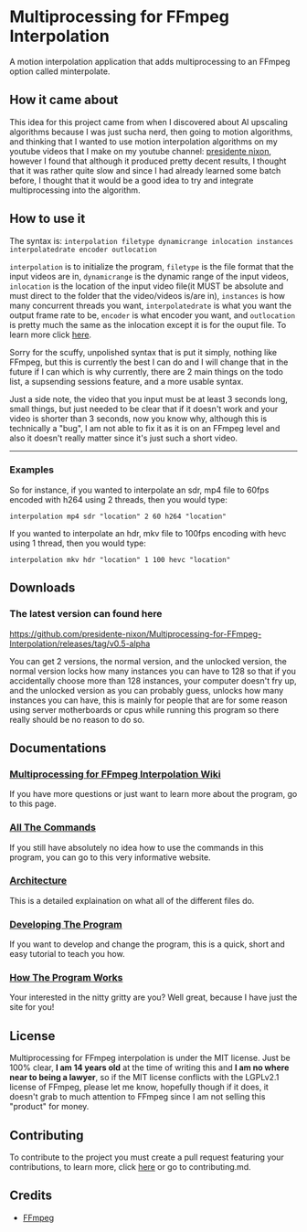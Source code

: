# Multiprocessing for FFmpeg Interpolation
A motion interpolation application that adds multiprocessing to an FFmpeg option called minterpolate.

## How it came about
This idea for this project came from when I discovered about AI upscaling algorithms because I was just sucha nerd, then going to motion algorithms, and thinking that I wanted to use motion interpolation algorithms on my youtube videos that I make on my youtube channel: [presidente nixon](https://www.youtube.com/channel/UCNUJ_KmDxx-NTxOZGSZbSBQ), however I found that although it produced pretty decent results, I thought that it was rather quite slow and since I had already learned some batch before, I thought that it would be a good idea to try and integrate multiprocessing into the algorithm.

## How to use it
The syntax is: `interpolation filetype dynamicrange inlocation instances interpolatedrate encoder outlocation`

`interpolation` is to initialize the program, `filetype` is the file format that the input videos are in, `dynamicrange` is the dynamic range of the input videos, `inlocation` is the location of the input video file(it MUST be absolute and must direct to the folder that the video/videos is/are in), `instances` is how many concurrent threads you want, `interpolatedrate` is what you want the output frame rate to be, `encoder` is what encoder you want, and `outlocation` is pretty much the same as the inlocation except it is for the ouput file. To learn more click [here](https://github.com/presidente-nixon/Multiprocessing-for-FFmpeg-Interpolation/wiki/All-The-Commands).

Sorry for the scuffy, unpolished syntax that is put it simply, nothing like FFmpeg, but this is currently the best I can do and I will change that in the future if I can which is why currently, there are 2 main things on the todo list, a supsending sessions feature, and a more usable syntax.

Just a side note, the video that you input must be at least 3 seconds long, small things, but just needed to be clear that if it doesn't work and your video is shorter than 3 seconds, now you know why, although this is technically a "bug", I am not able to fix it as it is on an FFmpeg level and also it doesn't really matter since it's just such a short video.

---
### Examples
So for instance, if you wanted to interpolate an sdr, mp4 file to 60fps encoded with h264 using 2 threads, then you would type: 
```
interpolation mp4 sdr "location" 2 60 h264 "location"
```
If you wanted to interpolate an hdr, mkv file to 100fps encoding with hevc using 1 thread, then you would type:
```
interpolation mkv hdr "location" 1 100 hevc "location"
```
## Downloads
### The latest version can found here
https://github.com/presidente-nixon/Multiprocessing-for-FFmpeg-Interpolation/releases/tag/v0.5-alpha

You can get 2 versions, the normal version, and the unlocked version, the normal version locks how many instances you can have to 128 so that if you accidentally choose more than 128 instances, your computer doesn't fry up, and the unlocked version as you can probably guess, unlocks how many instances you can have, this is mainly for people that are for some reason using server motherboards or cpus while running this program so there really should be no reason to do so.

## Documentations
### [Multiprocessing for FFmpeg Interpolation Wiki](https://github.com/presidente-nixon/Multiprocessing-for-FFmpeg-Interpolation/wiki)
If you have more questions or just want to learn more about the program, go to this page.
### [All The Commands](https://github.com/presidente-nixon/Multiprocessing-for-FFmpeg-Interpolation/wiki/All-The-Commands)
If you still have absolutely no idea how to use the commands in this program, you can go to this very informative website.
### [Architecture](https://github.com/presidente-nixon/Multiprocessing-for-FFmpeg-Interpolation/wiki/Architecture)
This is a detailed explaination on what all of the different files do.
### [Developing The Program](https://github.com/presidente-nixon/Multiprocessing-for-FFmpeg-Interpolation/wiki/Developing-The-Program)
If you want to develop and change the program, this is a quick, short and easy tutorial to teach you how.
### [How The Program Works](https://github.com/presidente-nixon/Multiprocessing-for-FFmpeg-Interpolation/wiki/How-The-Program-Works)
Your interested in the nitty gritty are you? Well great, because I have just the site for you!

## License
Multiprocessing for FFmpeg interpolation is under the MIT license. Just be 100% clear, **I am 14 years old** at the time of writing this and **I am no where near to being a lawyer**, so if the MIT license conflicts with the LGPLv2.1 license of FFmpeg, please let me know, hopefully though if it does, it doesn't grab to much attention to FFmpeg since I am not selling this "product" for money.
## Contributing
To contribute to the project you must create a pull request featuring your contributions, to learn more, click [here](https://github.com/presidente-nixon/Multiprocessing-for-FFmpeg-Interpolation/blob/main/CONTRIBUTING.md) or go to contributing.md.
## Credits
- [FFmpeg](https://www.ffmpeg.org/)
